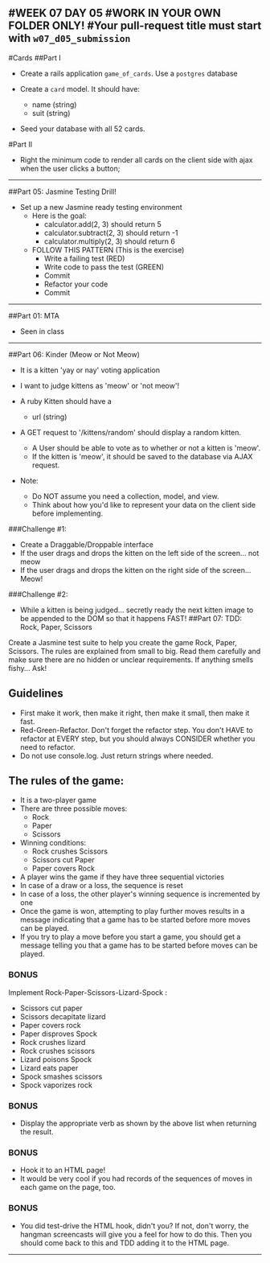 #WEEK 07 DAY 05
#WORK IN YOUR OWN FOLDER ONLY!
#Your pull-request title must start with `w07_d05_submission`
---
#Cards
##Part I
* Create a rails application `game_of_cards`.  Use a `postgres` database
* Create a `card` model.  It should have:
	* name  (string)
	* suit  (string)

* Seed your database with all 52 cards.

#Part II
* Right the minimum code to render all cards on the client side with ajax when the user clicks a button;


---

##Part 05: Jasmine Testing Drill!
- Set up a new Jasmine ready testing environment
	- Here is the goal:
		- calculator.add(2, 3) should return 5
		- calculator.subtract(2, 3) should return -1
		- calculator.multiply(2, 3) should return 6
	- FOLLOW THIS PATTERN (This is the exercise)
		- Write a failing test (RED)
		- Write code to pass the test (GREEN)
		- Commit
		- Refactor your code
		- Commit

---

##Part 01: MTA
- Seen in class
---

##Part 06: Kinder (Meow or Not Meow)
- It is a kitten 'yay or nay' voting application
- I want to judge kittens as 'meow' or 'not meow'!
- A ruby Kitten should have a
	- url (string)
- A GET request to '/kittens/random' should display a random kitten.
	- A User should be able to vote as to whether or not a kitten is 'meow'.
	- If the kitten is 'meow', it should be saved to the database via AJAX request.

- Note:
	- Do NOT assume you need a collection, model, and view.
	- Think about how you'd like to represent your data on the client side before implementing.

###Challenge #1:
- Create a Draggable/Droppable interface
- If the user drags and drops the kitten on the left side of the screen... not meow
- If the user drags and drops the kitten on the right side of the screen... Meow!

###Challenge #2:
- While a kitten is being judged... secretly ready the next kitten image to be appended to the DOM so that it happens FAST!
##Part 07: TDD: Rock, Paper, Scissors

Create a Jasmine test suite to help you create the game Rock, Paper, Scissors. The rules are explained from small to big. Read them carefully and make sure there are no hidden or unclear requirements. If anything smells fishy... Ask!

## Guidelines
* First make it work, then make it right, then make it small, then make it fast.
* Red-Green-Refactor. Don't forget the refactor step. You don't HAVE to refactor at EVERY step, but you should always CONSIDER whether you need to refactor.
* Do not use console.log. Just return strings where needed.

## The rules of the game:

* It is a two-player game
* There are three possible moves:
	* Rock
	* Paper
	* Scissors
* Winning conditions:
	* Rock crushes Scissors
	* Scissors cut Paper
	* Paper covers Rock
* A player wins the game if they have three sequential victories
* In case of a draw or a loss, the sequence is reset
* In case of a loss, the other player's winning sequence is incremented by one
* Once the game is won, attempting to play further moves results in a message indicating that a game has to be started before more moves can be played.
* If you try to play a move before you start a game, you should get a message telling you that a game has to be started before moves can be played.


### BONUS

Implement Rock-Paper-Scissors-Lizard-Spock :

* Scissors cut paper
* Scissors decapitate lizard
* Paper covers rock
* Paper disproves Spock
* Rock crushes lizard
* Rock crushes scissors
* Lizard poisons Spock
* Lizard eats paper
* Spock smashes scissors
* Spock vaporizes rock

### BONUS
* Display the appropriate verb as shown by the above list when returning the result.

### BONUS
* Hook it to an HTML page!
* It would be very cool if you had records of the sequences of moves in each game on the page, too.

### BONUS
* You did test-drive the HTML hook, didn't you? If not, don't worry, the hangman screencasts will give you a feel for how to do this. Then you should come back to this and TDD adding it to the HTML page.

---
